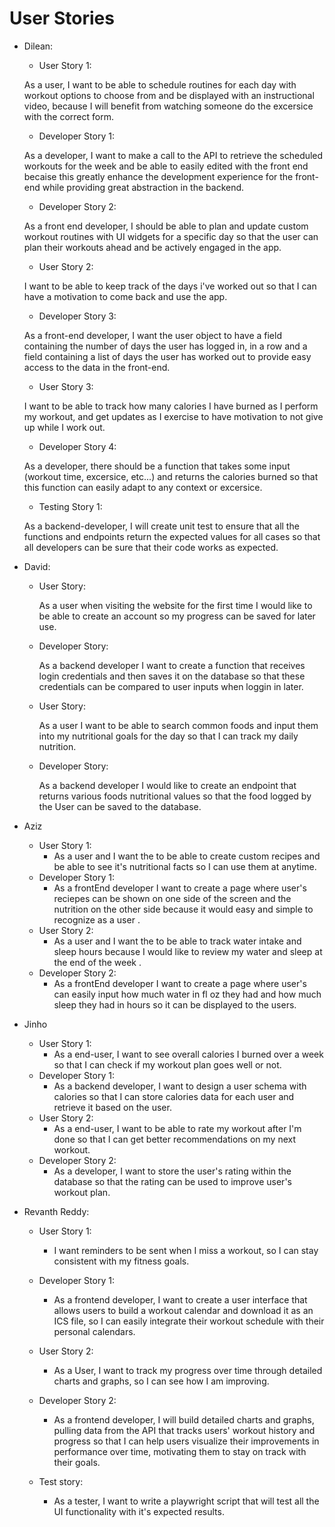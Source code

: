 # User Stories
- Dilean:
    - User Story 1:

    As a user, I want to be able to schedule routines for each day with  workout options to choose from and be displayed with an instructional video, because I will benefit from watching someone do the excersice with the correct form. 

    - Developer Story 1:

    As a developer, I want to make a call to the API to retrieve the scheduled workouts for the week and be able to easily edited with the front end becaise this greatly enhance the development experience for the front-end while providing great abstraction in the backend.

    - Developer Story 2:
    
     As a front end developer, I should be able to plan and update custom workout routines with UI widgets for a specific day so that the user can plan their workouts ahead and be actively engaged in the app. 

    - User Story 2: 
    
    I want to be able to keep track of the days i've worked out so that I can have a motivation to come back and use the app. 
    
    - Developer Story 3:

    As a front-end developer, I want the user object to have a field containing the number of days the user has logged in, in a row and a field containing a list of days the user has worked out to provide easy access to the data in the front-end. 

    - User Story 3:

    I want to be able to track how many calories I have burned as I perform my workout, and get updates as I exercise to have motivation to not give up while I work out. 

    - Developer Story 4:

    As a developer, there should be a function that takes some input (workout time, excersice, etc...) and returns the calories burned so that this function can easily adapt to any context or excersice. 
    
    - Testing Story 1: 

    As a backend-developer, I will create unit test to ensure that all the functions and endpoints return the expected values for all cases so that all developers can be sure that their code works as expected. 
        
- David:
    - User Story: 

        As a user when visiting the website for the first time I would like to be able to create an account so my progress can be saved for later use. 
    - Developer Story:
        
        As a backend developer I want to create a function that receives login credentials and then saves it on the database so that these credentials can be compared to user inputs when loggin in later.

    - User Story: 
    
        As a user I want to be able to search common foods and input them into my nutritional goals for the day so that I can track my daily nutrition.
        
    - Developer Story: 

        As a backend developer I would like to create an endpoint that returns various foods nutritional values so that the food logged by the User can be saved to the database. 

- Aziz
       
     - User Story 1:
       - As a user and I want the to be able to create custom recipes and be able to see it's nutritional facts so I can use them at anytime.
    - Developer Story 1: 
       - As a frontEnd developer I want to create a page where user's reciepes can be shown on one side of the screen and the nutrition on the other side because it would easy and simple to recognize as a user . 
    - User Story 2:
       -  As a user and I want the to be able to track water intake and sleep hours because I would like to review my water and sleep at the end of the week   .
    - Developer Story 2: 
        - As a frontEnd developer I want to create a page where user's can easily input how much water in fl oz they had and how much sleep they had in hours so it can be displayed to the users.

- Jinho
    - User Story 1:
        - As a end-user, I want to see overall calories I burned over a week so that I can check if my workout plan goes well or not.
    - Developer Story 1:
        - As a backend developer, I want to design a user schema with calories so that I can store calories data for each user and retrieve it based on the user.
    - User Story 2:
        - As a end-user, I want to be able to rate my workout after I'm done so that I can get better recommendations on my next workout. 
    - Developer Story 2:
        - As a developer, I want to store the user's rating within the database so that the rating can be used to improve user's workout plan.

- Revanth Reddy:
  - User Story 1:
    - I want reminders to be sent when I miss a workout, so I can stay consistent with my fitness goals.

  - Developer Story 1:
    - As a frontend developer, I want to create a user interface that allows users to build a workout calendar and download it as an ICS file, so I  can easily integrate their workout schedule with their personal calendars.

  - User Story 2:
     - As a User, I want to track my progress over time through detailed charts and graphs, so I can see how I am improving.

  - Developer Story 2:
     - As a frontend developer, I will build detailed charts and graphs, pulling data from the API that tracks users' workout history and progress so that I can help users visualize their improvements in performance over time, motivating them to stay on track with their goals.

  - Test story:
    - As a tester, I want to write a playwright script that will test all the UI functionality with it's expected results. 


